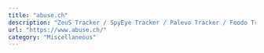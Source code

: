 ```yaml
---
title: "abuse.ch"
description: "ZeuS Tracker / SpyEye Tracker / Palevo Tracker / Feodo Tracker tracks Command&Control servers (hosts) around the world and provides you a domain- and an IP-blocklist."
url: "https://www.abuse.ch/"
category: "Miscellaneous"
---
```

